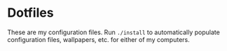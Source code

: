 # Dotfiles

These are my configuration files. Run `./install` to automatically populate configuration files, wallpapers, etc. for either of my computers.
